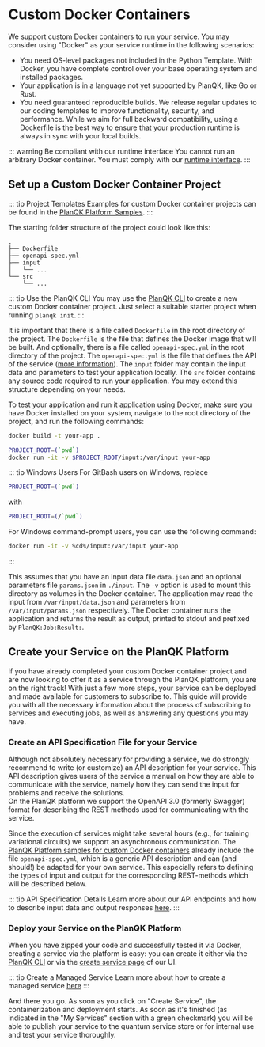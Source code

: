 # Custom Docker Containers

We support custom Docker containers to run your service.
You may consider using "Docker" as your service runtime in the following scenarios:

- You need OS-level packages not included in the Python Template. With Docker, you have complete control over your base operating system and installed packages.
- Your application is in a language not yet supported by PlanQK, like Go or Rust.
- You need guaranteed reproducible builds. We release regular updates to our coding templates to improve functionality, security, and performance. While we aim for full backward compatibility, using a Dockerfile is the best way to ensure that your production runtime is always in sync with your local builds.

::: warning Be compliant with our runtime interface
You cannot run an arbitrary Docker container. You must comply with our [runtime interface](managed-services-runtime-interface.md#custom-docker-container).
:::

## Set up a Custom Docker Container Project

::: tip Project Templates
Examples for custom Docker container projects can be found in the [PlanQK Platform Samples](https://github.com/PlanQK/planqk-platform-samples/tree/master/coding-templates/docker).
:::

The starting folder structure of the project could look like this:

```
.
├── Dockerfile
├── openapi-spec.yml
├── input
│   └── ...
└── src
    └── ...
```

::: tip Use the PlanQK CLI
You may use the [PlanQK CLI](https://docs.platform.planqk.de/docs/getting-started/quickstart.html#installation) to create a new custom Docker container project.
Just select a suitable starter project when running `planqk init`.
:::

It is important that there is a file called `Dockerfile` in the root directory of the project.
The `Dockerfile` is the file that defines the Docker image that will be built.
And optionally, there is a file called `openapi-spec.yml` in the root directory of the project.
The `openapi-spec.yml` is the file that defines the API of the service ([more information](managed-services-api-spec.md)).
The `input` folder may contain the input data and parameters to test your application locally.
The `src` folder contains any source code required to run your application.
You may extend this structure depending on your needs.

To test your application and run it application using Docker, make sure you have Docker installed on your system, navigate to the root directory of the project, and run the following commands:

```bash
docker build -t your-app .

PROJECT_ROOT=(`pwd`)
docker run -it -v $PROJECT_ROOT/input:/var/input your-app
```

::: tip Windows Users
For GitBash users on Windows, replace

```bash
PROJECT_ROOT=(`pwd`)
```

with

```bash
PROJECT_ROOT=(/`pwd`)
```

For Windows command-prompt users, you can use the following command:

```bash
docker run -it -v %cd%/input:/var/input your-app
```

:::

This assumes that you have an input data file `data.json` and an optional parameters file `params.json` in `./input`.
The `-v` option is used to mount this directory as volumes in the Docker container.
The application may read the input from `/var/input/data.json` and parameters from `/var/input/params.json` respectively.
The Docker container runs the application and returns the result as output, printed to stdout and prefixed by `PlanQK:Job:Result:`.

## Create your Service on the PlanQK Platform

If you have already completed your custom Docker container project and are now looking to offer it as a service through the PlanQK platform, you are on the right track!
With just a few more steps, your service can be deployed and made available for customers to subscribe to.
This guide will provide you with all the necessary information about the process of subscribing to services and executing jobs, as well as answering any questions you may have.

### Create an API Specification File for your Service

Although not absolutely necessary for providing a service, we do strongly recommend to write (or customize) an API description for your service.
This API description gives users of the service a manual on how they are able to communicate with the service, namely how they can send the input for problems and receive the solutions.  
On the PlanQK platform we support the OpenAPI 3.0 (formerly Swagger) format for describing the REST methods used for communicating with the service.

Since the execution of services might take several hours (e.g., for training variational circuits) we support an asynchronous communication.
The [PlanQK Platform samples for custom Docker containers](https://github.com/PlanQK/planqk-platform-samples/tree/master/coding-templates/docker)
already include the file `openapi-spec.yml`, which is a generic API description and can (and should!) be adapted for your own service.
This especially refers to defining the types of input and output for the corresponding REST-methods which will be described below.

::: tip API Specification Details
Learn more about our API endpoints and how to describe input data and output responses [here](managed-services-api-spec.md).
:::

### Deploy your Service on the PlanQK Platform

When you have zipped your code and successfully tested it via Docker, creating a service via the platform is easy:
you can create it either via the [PlanQK CLI](../getting-started/cli-reference.md) or via the [create service page](https://platform.planqk.de/services/new) of our UI.

::: tip Create a Managed Service
Learn more about how to create a managed service [here](managed-services.md#create-a-managed-service)
:::

And there you go.
As soon as you click on "Create Service", the containerization and deployment starts.
As soon as it's finished (as indicated in the "My Services" section with a green checkmark) you will be able to publish your service to the quantum service store or for internal use and test your service thoroughly.

